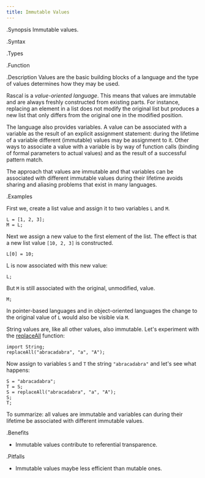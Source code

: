 ```yaml
---
title: Immutable Values
---
```


.Synopsis
Immutable values.

.Syntax

.Types

.Function

.Description
Values are the basic building blocks of a language and the type of values determines how they may be used.

Rascal is a _value-oriented language_. This means that values are immutable and are always freshly constructed from existing parts.
For instance, replacing an element in a list does not modify the original list but produces a new list that only differs
from the original one in the modified position.

The language also provides variables. A value can be associated with a variable as the result of an explicit assignment statement: during the lifetime of a variable different (immutable) values may be assignment to it. Other ways to associate a value with a variable is by way of function calls (binding of formal parameters to actual values) and as the result of a successful pattern match.

The approach that values are immutable and that variables can be associated with different immutable values during their lifetime avoids
sharing and aliasing problems that exist in many languages. 

.Examples

First we, create a list value and assign it to two variables `L` and `M`.
```rascal-shell
L = [1, 2, 3];
M = L;
```
Next we assign a new value to the first element of the list. The effect is that a new list value `[10, 2, 3]` is constructed.
```rascal-shell,continue
L[0] = 10;
```
L is now associated with this new value:
```rascal-shell,continue
L;
```
But `M` is still associated with the original, unmodified, value.
```rascal-shell,continue
M;
```
In pointer-based languages and in object-oriented languages the change to the original value of `L` would also be visible
via `M`.


String values are, like all other values, also immutable. Let's experiment with the [replaceAll]((Library:String-replaceAll)) function:
```rascal-shell
import String;
replaceAll("abracadabra", "a", "A");
```
Now assign to variables `S` and `T` the string `"abracadabra"` and let's see what happens:
```rascal-shell,continue
S = "abracadabra";
T = S;
S = replaceAll("abracadabra", "a", "A");
S;
T;
```

To summarize: all values are immutable and variables can during their lifetime be associated with different immutable values.


.Benefits

*  Immutable values contribute to referential transparence.

.Pitfalls

*  Immutable values maybe less efficient than mutable ones.

